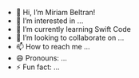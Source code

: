 - 👋 Hi, I’m Miriam Beltran!
- 👀 I’m interested in ...
- 🌱 I’m currently learning Swift Code
- 💞️ I’m looking to collaborate on ...
- 📫 How to reach me ...
- 😄 Pronouns: ...
- ⚡ Fun fact: ...

<!---
Miriam-J-B/Miriam-J-B is a ✨ special ✨ repository because its `README.md` (this file) appears on your GitHub profile.
You can click the Preview link to take a look at your changes.
--->
